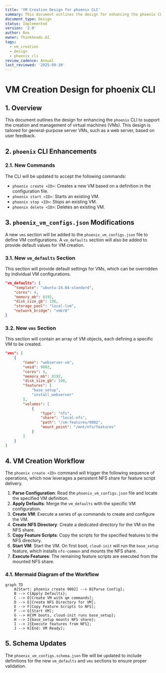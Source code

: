 ```yaml
---
title: 'VM Creation Design for phoenix CLI'
summary: This document outlines the design for enhancing the phoenix CLI to support the creation and management of virtual machines (VMs).
document_type: Design
status: Implemented
version: '2.0'
author: Roo
owner: Thinkheads.AI
tags:
  - vm_creation
  - design
  - phoenix_cli
review_cadence: Annual
last_reviewed: '2025-09-30'
---
```

# VM Creation Design for phoenix CLI

## 1. Overview

This document outlines the design for enhancing the `phoenix` CLI to support the creation and management of virtual machines (VMs). This design is tailored for general-purpose server VMs, such as a web server, based on user feedback.

## 2. `phoenix` CLI Enhancements

### 2.1. New Commands

The CLI will be updated to accept the following commands:

-   `phoenix create <ID>`: Creates a new VM based on a definition in the configuration file.
-   `phoenix start <ID>`: Starts an existing VM.
-   `phoenix stop <ID>`: Stops an existing VM.
-   `phoenix delete <ID>`: Deletes an existing VM.

## 3. `phoenix_vm_configs.json` Modifications

A new `vms` section will be added to the `phoenix_vm_configs.json` file to define VM configurations. A `vm_defaults` section will also be added to provide default values for VM creation.

### 3.1. New `vm_defaults` Section

This section will provide default settings for VMs, which can be overridden by individual VM configurations.

```json
"vm_defaults": {
    "template": "ubuntu-24.04-standard",
    "cores": 4,
    "memory_mb": 8192,
    "disk_size_gb": 100,
    "storage_pool": "local-lvm",
    "network_bridge": "vmbr0"
}
```

### 3.2. New `vms` Section

This section will contain an array of VM objects, each defining a specific VM to be created.

```json
"vms": [
    {
        "name": "webserver-vm",
        "vmid": 9002,
        "cores": 4,
        "memory_mb": 8192,
        "disk_size_gb": 100,
        "features": [
            "base_setup",
            "install_webserver"
        ],
        "volumes": [
            {
                "type": "nfs",
                "share": "local-nfs",
                "path": "/vm-features/9002",
                "mount_point": "/mnt/nfs/features"
            }
        ]
    }
]
```

## 4. VM Creation Workflow

The `phoenix create <ID>` command will trigger the following sequence of operations, which now leverages a persistent NFS share for feature script delivery.

1.  **Parse Configuration**: Read the `phoenix_vm_configs.json` file and locate the specified VM definition.
2.  **Apply Defaults**: Merge the `vm_defaults` with the specific VM configuration.
3.  **Create VM**: Execute a series of `qm` commands to create and configure the VM.
4.  **Create NFS Directory**: Create a dedicated directory for the VM on the NFS share.
5.  **Copy Feature Scripts**: Copy the scripts for the specified features to the NFS directory.
6.  **Start VM**: Start the VM. On first boot, `cloud-init` will run the `base_setup` feature, which installs `nfs-common` and mounts the NFS share.
7.  **Execute Features**: The remaining feature scripts are executed from the mounted NFS share.

### 4.1. Mermaid Diagram of the Workflow

```mermaid
graph TD
    A[Start: phoenix create 9002] --> B{Parse Config};
    B --> C{Apply Defaults};
    C --> D[Create VM with qm commands];
    D --> E[Create NFS Directory for VM];
    E --> F[Copy Feature Scripts to NFS];
    F --> G[Start VM];
    G --> H{VM boots, cloud-init runs base_setup};
    H --> I{base_setup mounts NFS share};
    I --> J{Execute features from NFS};
    J --> K[End: VM Ready];
```

## 5. Schema Updates

The `phoenix_vm_configs.schema.json` file will be updated to include definitions for the new `vm_defaults` and `vms` sections to ensure proper validation.
